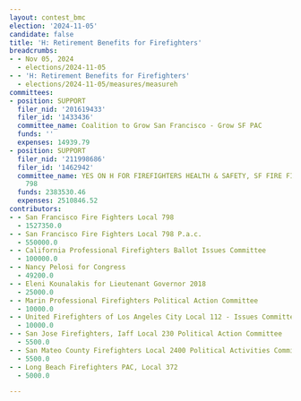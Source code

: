 ```yaml
---
layout: contest_bmc
election: '2024-11-05'
candidate: false
title: 'H: Retirement Benefits for Firefighters'
breadcrumbs:
- - Nov 05, 2024
  - elections/2024-11-05
- - 'H: Retirement Benefits for Firefighters'
  - elections/2024-11-05/measures/measureh
committees:
- position: SUPPORT
  filer_nid: '201619433'
  filer_id: '1433436'
  committee_name: Coalition to Grow San Francisco - Grow SF PAC
  funds: ''
  expenses: 14939.79
- position: SUPPORT
  filer_nid: '211998686'
  filer_id: '1462942'
  committee_name: YES ON H FOR FIREFIGHTERS HEALTH & SAFETY, SF FIRE FIGHTERS LOCAL
    798
  funds: 2383530.46
  expenses: 2510846.52
contributors:
- - San Francisco Fire Fighters Local 798
  - 1527350.0
- - San Francisco Fire Fighters Local 798 P.a.c.
  - 550000.0
- - California Professional Firefighters Ballot Issues Committee
  - 100000.0
- - Nancy Pelosi for Congress
  - 49200.0
- - Eleni Kounalakis for Lieutenant Governor 2018
  - 25000.0
- - Marin Professional Firefighters Political Action Committee
  - 10000.0
- - United Firefighters of Los Angeles City Local 112 - Issues Committee
  - 10000.0
- - San Jose Firefighters, Iaff Local 230 Political Action Committee
  - 5500.0
- - San Mateo County Firefighters Local 2400 Political Activities Committee
  - 5500.0
- - Long Beach Firefighters PAC, Local 372
  - 5000.0

---
```


